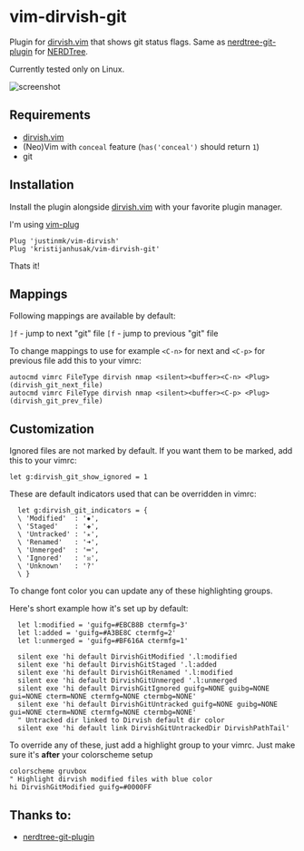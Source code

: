 # vim-dirvish-git

Plugin for [dirvish.vim](https://github.com/justinmk/vim-dirvish) that shows git status flags.
Same as [nerdtree-git-plugin](https://github.com/Xuyuanp/nerdtree-git-plugin) for [NERDTree](https://github.com/scrooloose/nerdtree).

Currently tested only on Linux.

![screenshot](https://i.imgur.com/izrVegA.png)

## Requirements

* [dirvish.vim](https://github.com/justinmk/vim-dirvish)
* (Neo)Vim with `conceal` feature (`has('conceal')` should return `1`)
* git

## Installation
Install the plugin alongside [dirvish.vim](https://github.com/justinmk/vim-dirvish) with your favorite plugin manager.

I'm using [vim-plug](https://github.com/junegunn/vim-plug)

```vimL
Plug 'justinmk/vim-dirvish'
Plug 'kristijanhusak/vim-dirvish-git'
```

Thats it!

## Mappings
Following mappings are available by default:

`]f` - jump to next "git" file
`[f` - jump to previous "git" file

To change mappings to use for example `<C-n>` for next and `<C-p>` for previous file add this to your vimrc:

```vimL
autocmd vimrc FileType dirvish nmap <silent><buffer><C-n> <Plug>(dirvish_git_next_file)
autocmd vimrc FileType dirvish nmap <silent><buffer><C-p> <Plug>(dirvish_git_prev_file)
```

## Customization
Ignored files are not marked by default. If you want them to be marked, add this to your vimrc:

```vimL
let g:dirvish_git_show_ignored = 1
```

These are default indicators used that can be overridden in vimrc:

```vimL
  let g:dirvish_git_indicators = {
  \ 'Modified'  : '✹',
  \ 'Staged'    : '✚',
  \ 'Untracked' : '✭',
  \ 'Renamed'   : '➜',
  \ 'Unmerged'  : '═',
  \ 'Ignored'   : '☒',
  \ 'Unknown'   : '?'
  \ }
```

To change font color you can update any of these highlighting groups.

Here's short example how it's set up by default:
```vimL
  let l:modified = 'guifg=#EBCB8B ctermfg=3'
  let l:added = 'guifg=#A3BE8C ctermfg=2'
  let l:unmerged = 'guifg=#BF616A ctermfg=1'

  silent exe 'hi default DirvishGitModified '.l:modified
  silent exe 'hi default DirvishGitStaged '.l:added
  silent exe 'hi default DirvishGitRenamed '.l:modified
  silent exe 'hi default DirvishGitUnmerged '.l:unmerged
  silent exe 'hi default DirvishGitIgnored guifg=NONE guibg=NONE gui=NONE cterm=NONE ctermfg=NONE ctermbg=NONE'
  silent exe 'hi default DirvishGitUntracked guifg=NONE guibg=NONE gui=NONE cterm=NONE ctermfg=NONE ctermbg=NONE'
  " Untracked dir linked to Dirvish default dir color
  silent exe 'hi default link DirvishGitUntrackedDir DirvishPathTail'
```

To override any of these, just add a highlight group to your vimrc.
Just make sure it's **after** your colorscheme setup

```vimL
colorscheme gruvbox
" Highlight dirvish modified files with blue color
hi DirvishGitModified guifg=#0000FF
```

## Thanks to:
* [nerdtree-git-plugin](https://github.com/Xuyuanp/nerdtree-git-plugin)

